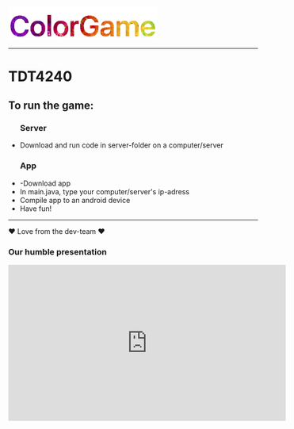 <img src="colorgamelogofat.png" alt="Mountain View" style="width:300px; height:auto">
<hr>

# TDT4240

<h2>To run the game:</h2>

<ul>
<h3>Server</h3>
<li>Download and run code in server-folder on a computer/server</li>
<h3>App</h3>
<li>-Download app</li>
<li>In main.java, type your computer/server's ip-adress
<li>Compile app to an android device</li>
<li>Have fun!</li>
</ul>

<hr>

❤ Love from the dev-team ❤

<h3>Our humble presentation</h3>
<iframe width="560" height="315" src="https://www.youtube.com/embed/RfzBAsf25_8" frameborder="0" allowfullscreen></iframe>
